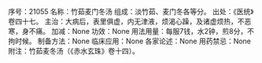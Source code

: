 序号：21055
名称：竹茹麦门冬汤
组成：淡竹茹、麦门冬各等分。
出处：《医统》卷四十七。
主治：大病后，表里俱虚，内无津液，烦渴心躁，及诸虚烦热，不恶寒，身不痛。
加减：None
功效：None
用法用量：每服7钱，水2钟，煎8分，不拘时候。
制备方法：None
临床应用：None
各家论述：None
用药禁忌：None
附注：竹茹麦冬汤（《赤水玄珠》卷十四）。
